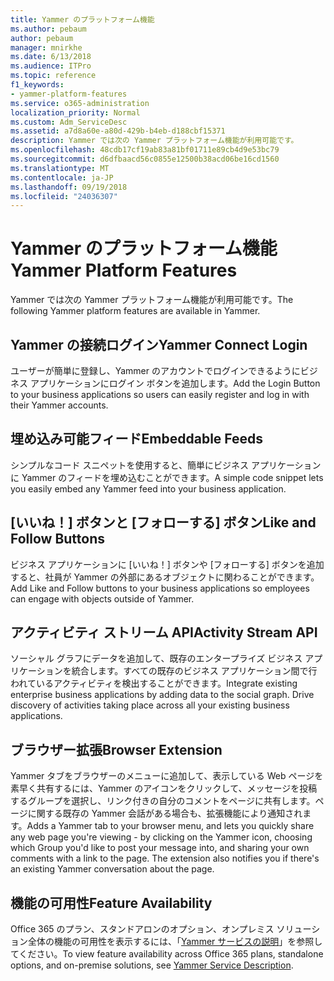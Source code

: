 ```yaml
---
title: Yammer のプラットフォーム機能
ms.author: pebaum
author: pebaum
manager: mnirkhe
ms.date: 6/13/2018
ms.audience: ITPro
ms.topic: reference
f1_keywords:
- yammer-platform-features
ms.service: o365-administration
localization_priority: Normal
ms.custom: Adm_ServiceDesc
ms.assetid: a7d8a60e-a80d-429b-b4eb-d188cbf15371
description: Yammer では次の Yammer プラットフォーム機能が利用可能です。
ms.openlocfilehash: 48cdb17cf19ab83a81bf01711e89cb4d9e53bc79
ms.sourcegitcommit: d6dfbaacd56c0855e12500b38acd06be16cd1560
ms.translationtype: MT
ms.contentlocale: ja-JP
ms.lasthandoff: 09/19/2018
ms.locfileid: "24036307"
---
```

# <a name="yammer-platform-features"></a><span data-ttu-id="0fb0f-103">Yammer のプラットフォーム機能</span><span class="sxs-lookup"><span data-stu-id="0fb0f-103">Yammer Platform Features</span></span>

<span data-ttu-id="0fb0f-104">Yammer では次の Yammer プラットフォーム機能が利用可能です。</span><span class="sxs-lookup"><span data-stu-id="0fb0f-104">The following Yammer platform features are available in Yammer.</span></span>
  
## <a name="yammer-connect-login"></a><span data-ttu-id="0fb0f-105">Yammer の接続ログイン</span><span class="sxs-lookup"><span data-stu-id="0fb0f-105">Yammer Connect Login</span></span>
<span data-ttu-id="0fb0f-106"><a name="bkmk_YammerConnectLogin"> </a></span><span class="sxs-lookup"><span data-stu-id="0fb0f-106"></span></span>

<span data-ttu-id="0fb0f-107">ユーザーが簡単に登録し、Yammer のアカウントでログインできるようにビジネス アプリケーションにログイン ボタンを追加します。</span><span class="sxs-lookup"><span data-stu-id="0fb0f-107">Add the Login Button to your business applications so users can easily register and log in with their Yammer accounts.</span></span>
  
## <a name="embeddable-feeds"></a><span data-ttu-id="0fb0f-108">埋め込み可能フィード</span><span class="sxs-lookup"><span data-stu-id="0fb0f-108">Embeddable Feeds</span></span>
<span data-ttu-id="0fb0f-109"><a name="bkmk_EmbeddableFeeds"> </a></span><span class="sxs-lookup"><span data-stu-id="0fb0f-109"></span></span>

<span data-ttu-id="0fb0f-110">シンプルなコード スニペットを使用すると、簡単にビジネス アプリケーションに Yammer のフィードを埋め込むことができます。</span><span class="sxs-lookup"><span data-stu-id="0fb0f-110">A simple code snippet lets you easily embed any Yammer feed into your business application.</span></span>
  
## <a name="like-and-follow-buttons"></a><span data-ttu-id="0fb0f-111">[いいね！] ボタンと [フォローする] ボタン</span><span class="sxs-lookup"><span data-stu-id="0fb0f-111">Like and Follow Buttons</span></span>
<span data-ttu-id="0fb0f-112"><a name="bkmk_LikeAndFollowButtons"> </a></span><span class="sxs-lookup"><span data-stu-id="0fb0f-112"></span></span>

<span data-ttu-id="0fb0f-113">ビジネス アプリケーションに [いいね！] ボタンや [フォローする] ボタンを追加すると、社員が Yammer の外部にあるオブジェクトに関わることができます。</span><span class="sxs-lookup"><span data-stu-id="0fb0f-113">Add Like and Follow buttons to your business applications so employees can engage with objects outside of Yammer.</span></span>
  
## <a name="activity-stream-api"></a><span data-ttu-id="0fb0f-114">アクティビティ ストリーム API</span><span class="sxs-lookup"><span data-stu-id="0fb0f-114">Activity Stream API</span></span>
<span data-ttu-id="0fb0f-115"><a name="bkmk_ActivityStreamAPI"> </a></span><span class="sxs-lookup"><span data-stu-id="0fb0f-115"></span></span>

<span data-ttu-id="0fb0f-p101">ソーシャル グラフにデータを追加して、既存のエンタープライズ ビジネス アプリケーションを統合します。すべての既存のビジネス アプリケーション間で行われているアクティビティを検出することができます。</span><span class="sxs-lookup"><span data-stu-id="0fb0f-p101">Integrate existing enterprise business applications by adding data to the social graph. Drive discovery of activities taking place across all your existing business applications.</span></span>
  
## <a name="browser-extension"></a><span data-ttu-id="0fb0f-118">ブラウザー拡張</span><span class="sxs-lookup"><span data-stu-id="0fb0f-118">Browser Extension</span></span>
<span data-ttu-id="0fb0f-119"><a name="bkmk_BrowserExtension"> </a></span><span class="sxs-lookup"><span data-stu-id="0fb0f-119"></span></span>

<span data-ttu-id="0fb0f-p102">Yammer タブをブラウザーのメニューに追加して、表示している Web ページを素早く共有するには、Yammer のアイコンをクリックして、メッセージを投稿するグループを選択し、リンク付きの自分のコメントをページに共有します。ページに関する既存の Yammer 会話がある場合も、拡張機能により通知されます。</span><span class="sxs-lookup"><span data-stu-id="0fb0f-p102">Adds a Yammer tab to your browser menu, and lets you quickly share any web page you're viewing - by clicking on the Yammer icon, choosing which Group you'd like to post your message into, and sharing your own comments with a link to the page. The extension also notifies you if there's an existing Yammer conversation about the page.</span></span> 
  
## <a name="feature-availability"></a><span data-ttu-id="0fb0f-122">機能の可用性</span><span class="sxs-lookup"><span data-stu-id="0fb0f-122">Feature Availability</span></span>
<span data-ttu-id="0fb0f-123"><a name="bkmk_BrowserExtension"> </a></span><span class="sxs-lookup"><span data-stu-id="0fb0f-123"></span></span>

<span data-ttu-id="0fb0f-124">Office 365 のプラン、スタンドアロンのオプション、オンプレミス ソリューション全体の機能の可用性を表示するには、「[Yammer サービスの説明](yammer-service-description.md)」を参照してください。</span><span class="sxs-lookup"><span data-stu-id="0fb0f-124">To view feature availability across Office 365 plans, standalone options, and on-premise solutions, see [Yammer Service Description](yammer-service-description.md).</span></span>
  

